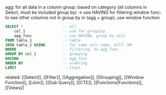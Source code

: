 agg: for all data in a column
group: based on category (all columns in Select, must be included group by) -> use HAVING for filtering
window func: to see other columns not in group by in (agg + group), use window function

```sql
SELECT *                  -- all
	col_1                 -- use for grouping
	agg_func              -- use HAVING, group by col1
FROM table_1              -- table
JOIN table_2 USING        -- for same cols name, diff: ON 
WHERE                     -- filtering, no agg_func
GROUP BY col_1            -- grouping
HAVING                    -- agg_func
ORDER BY                  -- ordering
LIMIT                     -- limit
```

related: [[Select]], [[Filter]], [[Aggregation]], [[Grouping]], [[Window Function]], [[Join]], [[Sub Query]], [[CTE]], [[Functions|Functions]], [[Views]]
